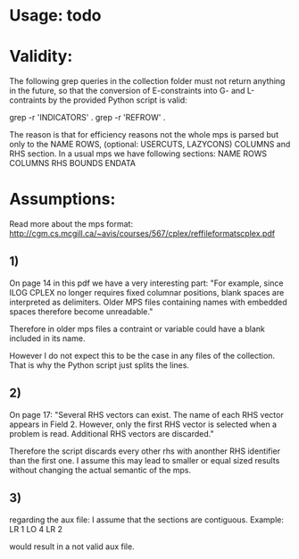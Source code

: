 # Usage: todo

# Validity:

The following grep queries in the collection folder must not return anything in the future, so that the conversion of E-constraints into G- and L-contraints by the provided Python script is valid:

grep -r 'INDICATORS' .
grep -r 'REFROW' .

The reason is that for efficiency reasons not the whole mps is parsed but only to the NAME ROWS, (optional: USERCUTS, LAZYCONS) COLUMNS and RHS section. In a usual mps we have following sections:
NAME
ROWS
COLUMNS
RHS
BOUNDS
ENDATA

# Assumptions:

Read more about the mps format: http://cgm.cs.mcgill.ca/~avis/courses/567/cplex/reffileformatscplex.pdf

## 1) 

On page 14 in this pdf we have a very interesting part: 
"For example, since ILOG CPLEX no longer requires fixed columnar positions, blank spaces are interpreted as delimiters. 
Older MPS files containing names with embedded spaces therefore become unreadable."

Therefore in older mps files a contraint or variable could have a blank included in its name.

However I do not expect this to be the case in any files of the collection. That is why the Python script just splits the lines.


## 2) 

On page 17:  "Several RHS vectors can exist. The name of each RHS vector appears in Field 2. However, only the first RHS vector is selected when a problem is read. 
Additional RHS vectors are discarded." 

Therefore the script discards every other rhs with anonther RHS identifier than the first one. I assume this may lead to smaller or equal sized results without changing the actual semantic of the mps.

## 3)

regarding the aux file: I assume that the sections are contiguous. 
Example: 
LR 1
LO 4
LR 2

would result in a not valid aux file.
